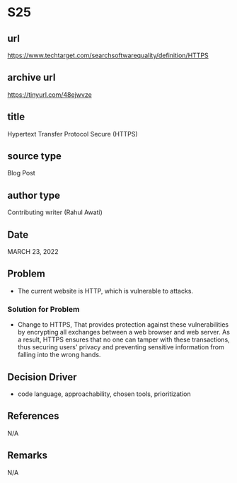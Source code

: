 # S25
## url
https://www.techtarget.com/searchsoftwarequality/definition/HTTPS

## archive url
https://tinyurl.com/48ejwvze

## title
Hypertext Transfer Protocol Secure (HTTPS)

## source type
Blog Post

## author type
Contributing writer (Rahul Awati)

## Date
MARCH 23, 2022

## Problem
- The current website is HTTP, which is vulnerable to attacks.

### Solution for Problem
- Change to HTTPS, That provides protection against these vulnerabilities by encrypting all exchanges between a web browser and web server. As a result, HTTPS ensures that no one can tamper with these transactions, thus securing users' privacy and preventing sensitive information from falling into the wrong hands.

## Decision Driver
- code language, approachability, chosen tools, prioritization

## References
N/A
## Remarks
N/A